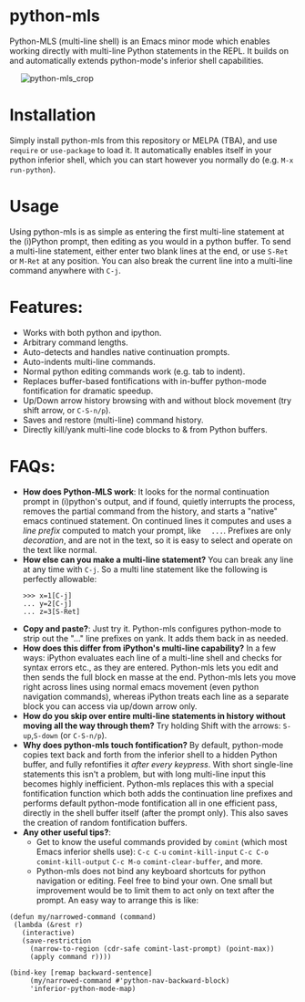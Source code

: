 # python-mls

Python-MLS (multi-line shell) is an Emacs minor mode which enables working directly with multi-line Python statements in the REPL.  It builds on and automatically extends python-mode's inferior shell capabilities.

&nbsp;&nbsp;&nbsp;&nbsp;   ![python-mls_crop](https://user-images.githubusercontent.com/93749/134784188-7ac9ee9d-8e29-4c7f-82d7-2881e96d4bd2.gif)


# Installation

Simply install python-mls from this repository or MELPA (TBA), and use `require` or `use-package` to load it.  It automatically enables itself in your python inferior shell, which you can start however you normally do (e.g. `M-x run-python`).  

# Usage

Using python-mls is as simple as entering the first multi-line statement at the (i)Python prompt, then editing as you would in a python buffer.  To send a multi-line statement, either enter two blank lines at the end, or use `S-Ret` or `M-Ret` at any position.  You can also break the current line into a multi-line command anywhere with `C-j`. 

# Features:

- Works with both python and ipython.
- Arbitrary command lengths.
- Auto-detects and handles native continuation prompts.
- Auto-indents multi-line commands.
- Normal python editing commands work (e.g. tab to indent).
- Replaces buffer-based fontifications with in-buffer python-mode
  fontification for dramatic speedup.
- Up/Down arrow history browsing with and without block movement
  (try shift arrow, or `C-S-n/p`).
- Saves and restore (multi-line) command history.
- Directly kill/yank multi-line code blocks to & from Python
  buffers.
  
# FAQs:

- **How does Python-MLS work**: It looks for the normal continuation prompt in (i)python's output, and if found, quietly interrupts the process, removes the partial command from the history, and starts a "native" emacs continued statement. On continued lines it computes and uses a _line prefix_ computed to match your prompt, like `  ...`.  Prefixes are only _decoration_, and are not in the text, so it is easy to select and operate on the text like normal. 
- **How else can you make a multi-line statement?** You can break any line at any time with `C-j`.  So a multi line statement like the following is perfectly allowable:
  ```
  >>> x=1[C-j]
  ... y=2[C-j]
  ... z=3[S-Ret]
  ```
- **Copy and paste?**: Just try it.  Python-mls configures python-mode to strip out the "..." line prefixes on yank.  It adds them back in as needed.
- **How does this differ from iPython's multi-line capability?** In a few ways: iPython evaluates each line of a multi-line shell and checks for syntax errors etc., as they are entered.  Python-mls lets you edit and then sends the full block en masse at the end.  Python-mls lets you move right across lines using normal emacs movement (even python navigation commands), whereas iPython treats each line as a separate block you can access via up/down arrow only. 
- **How do you skip over entire multi-line statements in history without moving all the way through them?** Try holding Shift with the arrows: `S-up`,`S-down` (or `C-S-n/p`).
- **Why does python-mls touch fontification?** By default, python-mode copies text back and forth from the inferior shell to a hidden Python buffer, and fully refontifies it _after every keypress_. With short single-line statements this isn't a problem, but with long multi-line input this becomes highly inefficient. Python-mls replaces this with a special fontification function which both adds the continuation line prefixes and performs default python-mode fontification all in  one efficient pass, directly in the shell buffer itself (after the prompt only).  This also saves the creation of random fontification buffers.
- **Any other useful tips?**:  
   - Get to know the useful commands provided by `comint` (which most Emacs inferior shells use): `C-c C-u` `comint-kill-input` `C-c C-o` `comint-kill-output` `C-c M-o` `comint-clear-buffer`, and more.
   - Python-mls does not bind any keyboard shortcuts for python navigation or editing. Feel free to bind your own. One small but improvement would be to limit them to act only on text after the prompt. An easy way to arrange this is like:
 ```elisp
 (defun my/narrowed-command (command)
  (lambda (&rest r)
    (interactive)
    (save-restriction
      (narrow-to-region (cdr-safe comint-last-prompt) (point-max))
      (apply command r))))

 (bind-key [remap backward-sentence]
	  (my/narrowed-command #'python-nav-backward-block)
	  'inferior-python-mode-map)
 ```
